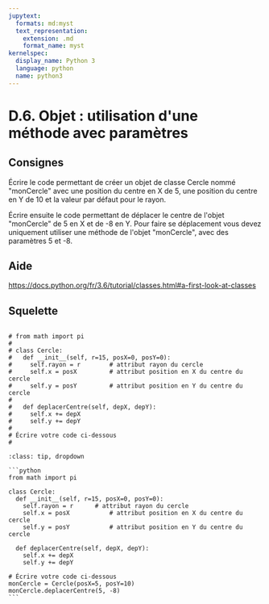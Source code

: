 ```yaml
---
jupytext:
  formats: md:myst
  text_representation:
    extension: .md
    format_name: myst
kernelspec:
  display_name: Python 3
  language: python
  name: python3
---
```


# D.6. Objet : utilisation d'une méthode avec paramètres

## Consignes

Écrire le code permettant de créer un objet de classe Cercle nommé "monCercle" avec une position du centre en X de 5, une position du centre en Y de 10 et la valeur par défaut pour le rayon.

Écrire ensuite le code permettant de déplacer le centre de l'objet "monCercle" de 5 en X et de -8 en Y. Pour faire se déplacement vous devez uniquement utiliser une méthode de l'objet "monCercle", avec des paramètres 5 et -8.

## Aide

https://docs.python.org/fr/3.6/tutorial/classes.html#a-first-look-at-classes

## Squelette

```{code-cell} ipython3

# from math import pi
# 
# class Cercle:
#   def __init__(self, r=15, posX=0, posY=0):
#     self.rayon = r		# attribut rayon du cercle
#     self.x = posX			# attribut position en X du centre du cercle
#     self.y = posY			# attribut position en Y du centre du cercle
#   
#   def deplacerCentre(self, depX, depY):
#     self.x += depX
#     self.y += depY
#   
# Écrire votre code ci-dessous
# 
```

````{admonition} Cliquez ici pour voir la solution
:class: tip, dropdown

```python
from math import pi

class Cercle:
  def __init__(self, r=15, posX=0, posY=0):
    self.rayon = r		# attribut rayon du cercle
    self.x = posX			# attribut position en X du centre du cercle
    self.y = posY			# attribut position en Y du centre du cercle
  
  def deplacerCentre(self, depX, depY):
    self.x += depX
    self.y += depY
  
# Écrire votre code ci-dessous
monCercle = Cercle(posX=5, posY=10)
monCercle.deplacerCentre(5, -8)
```
````
